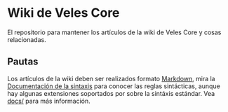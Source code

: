# Wiki  de Veles Core
El repositorio para mantener los artículos de la wiki de Veles Core y cosas relacionadas.

## Pautas
Los artículos de la wiki deben ser realizados formato [Markdown](https://daringfireball.net/projects/markdown/), mira la
[Documentación de la sintaxis](https://daringfireball.net/projects/markdown/syntax) para conocer las reglas sintácticas,
aunque hay algunas extensiones soportados por sobre la sintáxis estándar. Vea [docs/](docs/) para más información.
